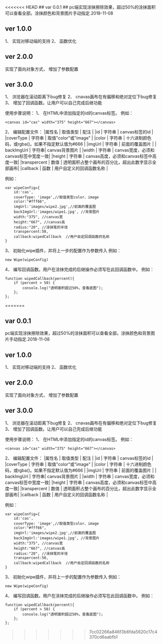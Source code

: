 <<<<<<< HEAD
﻿## var 0.0.1 ##
pc端实现涂抹擦除效果，超过50%的涂抹面积可以查看全部。涂抹颜色和背景图片手动指定.2018-11-08
## ver 1.0.0 ##
1、 实现对移动端的支持
2、 函数优化
## ver 2.0.0 ##
实现了面向对象方式，
增加了参数配置
## ver 3.0.0 ##
1、 浏览器在滚动距离下bug修复
2、 cnavas画布在有偏移和绝对定位下bug修复
3、 增加了回调函数。让用户可以自己完成后继功能

使用步骤说明：
1、 在HTML中添加指定的id的canvas标签。
例如：
``` 
<canvas id="cas" width="375" height="667"></canvas>
 ```
2、 编辑配置文件：
|属性名 | 取值类型 | 配注 |
|id | 字符串 | canvas标签的id |
|coverType | 字符串 | 取值"color"或"image" |
|color | 字符串 | 十六进制颜色码，或rgba()。如果不指定默认值为#666 |
|imgUrl | 字符串 | 前面的覆盖图片 |
| backImgUrl | 字符串| canvas背景图片 |
|width | 字符串 | canvas宽度，必须和canvas标签中宽度一致|
|height | 字符串 | canvas高度，必须和canvas标签中高度一致|
|transpercent | 数值 | 透明面积占整个画布的百分比，超出此数字显示全部画布|
|callback | 函数 | 用户自定义的回调函数名称 |

例如：
``` 
var wipeConfig={
	id:'cas',
	coverType: 'image',//取值类型color、image
	color:"#fff66",
	imgUrl:'images/wipe2.jpg',//前面的覆盖图
	backImgUrl:'images/wipe1.jpg', //背景图片
	width:"375", //canvas宽
	height:"667", //canvas高
	radius:"20", //涂抹笔的半径
	transpercent:50,
	callback:wipedCallback	//用户自定回调函数的名称
}
 ```3、 初始化wipe插件，并将上一步的配置作为参数传入例如：``` 
new Wipe(wipeConfig)
 ```4、 编写回调函数。用户在涂抹完成的后继操作必须写在此回调函数中。例如：``` 
function wipedCallback(percent){	if (percent > 50) {		console.log("透明面积超过50%，查看底图");	};};
 ```
=======
## var 0.0.1 ##
pc端实现涂抹擦除效果，超过50%的涂抹面积可以查看全部。涂抹颜色和背景图片手动指定.2018-11-08
## ver 1.0.0 ##
1、 实现对移动端的支持
2、 函数优化
## ver 2.0.0 ##
实现了面向对象方式，
增加了参数配置
## ver 3.0.0 ##
1、 浏览器在滚动距离下bug修复
2、 cnavas画布在有偏移和绝对定位下bug修复
3、 增加了回调函数。让用户可以自己完成后继功能

使用步骤说明：
1、 在HTML中添加指定的id的canvas标签。
例如：
``` 
<canvas id="cas" width="375" height="667"></canvas>

 ```
2、 编辑配置文件：
|属性名 | 取值类型 | 配注 |
|id | 字符串 | canvas标签的id |
|coverType | 字符串 | 取值"color"或"image" |
|color | 字符串 | 十六进制颜色码，或rgba()。如果不指定默认值为#666 |
|imgUrl | 字符串 | 前面的覆盖图片 |
| backImgUrl | 字符串| canvas背景图片 |
|width | 字符串 | canvas宽度，必须和canvas标签中宽度一致|
|height | 字符串 | canvas高度，必须和canvas标签中高度一致|
|transpercent | 数值 | 透明面积占整个画布的百分比，超出此数字显示全部画布|
|callback | 函数 | 用户自定义的回调函数名称 |

例如：
``` 
var wipeConfig={
	id:'cas',
	coverType: 'image',//取值类型color、image
	color:"#fff66",
	imgUrl:'images/wipe2.jpg',//前面的覆盖图
	backImgUrl:'images/wipe1.jpg', //背景图片
	width:"375", //canvas宽
	height:"667", //canvas高
	radius:"20", //涂抹笔的半径
	transpercent:50,
	callback:wipedCallback	//用户自定回调函数的名称
}

 ```
3、 初始化wipe插件，并将上一步的配置作为参数传入
例如：
``` 
new Wipe(wipeConfig)

 ```
4、 编写回调函数。用户在涂抹完成的后继操作必须写在此回调函数中。
例如：
``` 
function wipedCallback(percent){
	if (percent > 50) {
		console.log("透明面积超过50%，查看底图");
	};
};

 ```
>>>>>>> 7cc02266a846f3b6fda5620c17c4370cd6aabfb1
